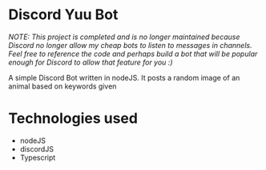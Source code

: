# Discord Yuu Bot
*NOTE: This project is completed and is no longer maintained because Discord no longer allow my cheap bots to listen to messages in channels. Feel free to reference the code and perhaps build a bot that will be popular enough for Discord to allow that feature for you :)*

A simple Discord Bot written in nodeJS. 
It posts a random image of an animal based on keywords given

# Technologies used
* nodeJS
* discordJS
* Typescript
